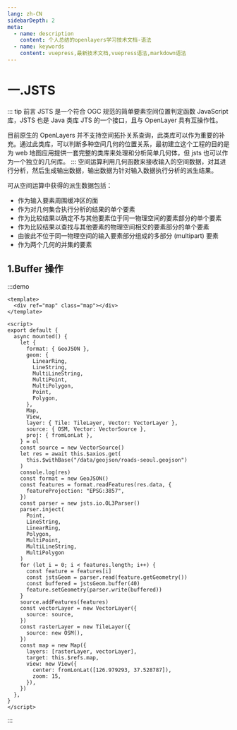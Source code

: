 ```yaml
---
lang: zh-CN
sidebarDepth: 2
meta:
  - name: description
    content: 个人总结的openlayers学习技术文档-语法
  - name: keywords
    content: vuepress,最新技术文档,vuepress语法,markdown语法
---
```


# 一.JSTS

::: tip 前言
JSTS 是一个符合 OGC 规范的简单要素空间位置判定函数 JavaScript 库，JSTS 也是 Java 类库 JTS 的一个接口，且与 OpenLayer 具有互操作性。

目前原生的 OpenLayers 并不支持空间拓扑关系查询，此类库可以作为重要的补充。通过此类库，可以判断多种空间几何的位置关系，最初建立这个工程的目的是为 web 地图应用提供一套完整的类库来处理和分析简单几何体，但 jsts 也可以作为一个独立的几何库。
:::
空间运算利用几何函数来接收输入的空间数据，对其进行分析，然后生成输出数据，输出数据为针对输入数据执行分析的派生结果。

可从空间运算中获得的派生数据包括：

- 作为输入要素周围缓冲区的面
- 作为对几何集合执行分析的结果的单个要素
- 作为比较结果以确定不与其他要素位于同一物理空间的要素部分的单个要素
- 作为比较结果以查找与其他要素的物理空间相交的要素部分的单个要素
- 由彼此不位于同一物理空间的输入要素部分组成的多部分 (multipart) 要素
- 作为两个几何的并集的要素

## 1.Buffer 操作

:::demo

```vue
<template>
  <div ref="map" class="map"></div>
</template>

<script>
export default {
  async mounted() {
    let {
      format: { GeoJSON },
      geom: {
        LinearRing,
        LineString,
        MultiLineString,
        MultiPoint,
        MultiPolygon,
        Point,
        Polygon,
      },
      Map,
      View,
      layer: { Tile: TileLayer, Vector: VectorLayer },
      source: { OSM, Vector: VectorSource },
      proj: { fromLonLat },
    } = ol
    const source = new VectorSource()
    let res = await this.$axios.get(
      this.$withBase("/data/geojson/roads-seoul.geojson")
    )
    console.log(res)
    const format = new GeoJSON()
    const features = format.readFeatures(res.data, {
      featureProjection: "EPSG:3857",
    })
    const parser = new jsts.io.OL3Parser()
    parser.inject(
      Point,
      LineString,
      LinearRing,
      Polygon,
      MultiPoint,
      MultiLineString,
      MultiPolygon
    )
    for (let i = 0; i < features.length; i++) {
      const feature = features[i]
      const jstsGeom = parser.read(feature.getGeometry())
      const buffered = jstsGeom.buffer(40)
      feature.setGeometry(parser.write(buffered))
    }
    source.addFeatures(features)
    const vectorLayer = new VectorLayer({
      source: source,
    })
    const rasterLayer = new TileLayer({
      source: new OSM(),
    })
    const map = new Map({
      layers: [rasterLayer, vectorLayer],
      target: this.$refs.map,
      view: new View({
        center: fromLonLat([126.979293, 37.528787]),
        zoom: 15,
      }),
    })
  },
}
</script>
```

:::
